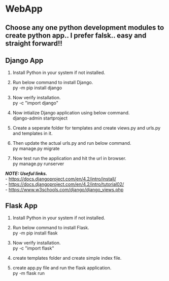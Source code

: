 # WebApp

## Choose any one python development modules to create python app.. I prefer falsk.. easy and straight forward!!

## Django App

1. Install Python in your system if not installed.
2. Run below command to install Django.\
    py -m pip install django

3. Now verify installation.\
    py -c "import django"

4. Now intialize Django application using below command.\
    django-admin startproject <your project name>

5. Create a seperate folder for templates and create views.py and urls.py and templates in it.
6. Then update the actual urls.py and run below command.\
    py manage.py migrate

7. Now test run the application and hit the url in browser.\
    py manage.py runserver

**_NOTE: Useful links._** \
    - https://docs.djangoproject.com/en/4.2/intro/install/ \
    - https://docs.djangoproject.com/en/4.2/intro/tutorial02/ \
    - https://www.w3schools.com/django/django_views.php

## Flask App

1. Install Python in your system if not installed.
2. Run below command to install Flask.\
    py -m pip install flask

3. Now verify installation.\
    py -c "import flask"

4. create templates folder and create simple index file.
5. create app.py file and run the flask application.\
   py -m flask run